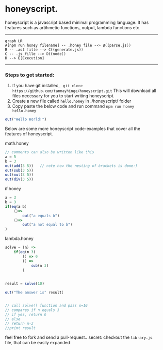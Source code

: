 # honeyscript.

honeyscript is a javascript based minimal programming language. It has features such as artihmetic functions, output, lambda functions etc.

---

```mermaid
graph LR
A[npm run honey filename] -- .honey file --> B((parse.js))
B -- .ast fille --> C((generate.js))
C -- .js fille --> D((node))
D --> E[Execution]

```

---

### Steps to get started:
1. If you have git installed,  ` git clone https://github.com/tanmayhinge/honeyscript.git` This will download all files necessary for you to start writing honeyscript. 
2. Create a new file called `hello.honey` in ./honeyscript/ folder
3. Copy paste the below code and run command `npm run honey hello.honey`
```js
out("Hello World!")
```
Below are some more honeyscript code-examples that cover all the features of honeyscript.

math.honey
```js
// comments can also be written like this
a = 5
b = 3
out(add(3 5))	// note how the nesting of brackets is done:)
out(sub(3 5))
out(mul(3 5))
out(div(3 5))
```
if.honey
```js
a = 3
b = 3
if(eq(a b)
    ()=>
        out("a equals b")
    ()=>
        out("a not equal to b")
)
```

lambda.honey
```js
solve = (n) =>
    if(eq(n 3)  
        () => 0 
        () =>   
            sub(n 3) 
        )
        
       
result = solve(10) 

out("The answer is" result)


// call solve() function and pass n=10 
// compares if n equals 3
// if yes, return 0
// else
// return n-3
//print result

```

feel free to fork and send a pull-request.. 
secret: checkout the  `library.js`  file, that can be easily expanded